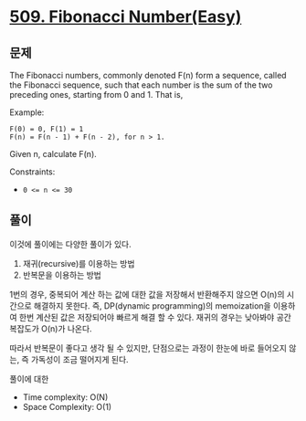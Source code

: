 # [509. Fibonacci Number(Easy)](https://leetcode.com/problems/fibonacci-number/)

## 문제

The Fibonacci numbers, commonly denoted F(n) form a sequence, called the Fibonacci sequence, such that each number is the sum of the two preceding ones, starting from 0 and 1. That is,


Example:

```
F(0) = 0, F(1) = 1
F(n) = F(n - 1) + F(n - 2), for n > 1.
```

Given n, calculate F(n).

Constraints:

- `0 <= n <= 30`

## 풀이

이것에 풀이에는 다양한 풀이가 있다. 
1. 재귀(recursive)를 이용하는 방법
2. 반복문을 이용하는 방법

1번의 경우, 중복되어 계산 하는 값에 대한 값을 저장해서 반환해주지 않으면 O(n)의 시간으로 해결하지 못한다.
즉, DP(dynamic programming)의 memoization을 이용하여 한번 계산된 값은 저장되어야 빠르게 해결 할 수 있다.
재귀의 경우는 낮아봐야 공간복잡도가 O(n)가 나온다. 

따라서 반복문이 좋다고 생각 될 수 있지만, 단점으로는 과정이 한눈에 바로 들어오지 않는, 즉 가독성이 조금 떨어지게 된다. 

풀이에 대한 
   - Time complexity: O(N) 
   - Space Complexity: O(1)

